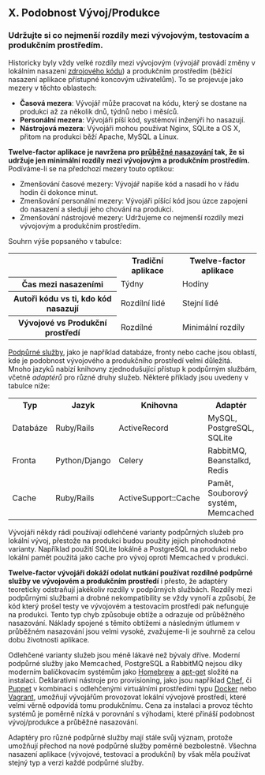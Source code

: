 ## X. Podobnost Vývoj/Produkce
### Udržujte si co nejmenší rozdíly mezi vývojovým, testovacím a produkčním prostředím.

Historicky byly vždy velké rozdíly mezi vývojovým (vývojář provádí změny v lokálním nasazení [zdrojového kódu](./codebase)) a produkčním prostředím (běžící nasazení aplikace přístupné koncovým uživatelům). To se projevuje jako mezery v těchto oblastech:

* **Časová mezera**: Vývojář může pracovat na kódu, který se dostane na produkci až za několik dnů, týdnů nebo i měsíců.
* **Personální mezera**: Vývojáři píší kód, systémoví inženýři ho nasazují.
* **Nástrojová mezera**: Vývojáři mohou používat Nginx, SQLite a OS X, přitom na produkci běží Apache, MySQL a Linux.

**Twelve-factor aplikace je navržena pro [průběžné nasazování](https://avc.com/2011/02/continuous-deployment/) tak, že si udržuje jen minimální rozdíly mezi vývojovým a produkčním prostředím.** Podíváme-li se na předchozí mezery touto optikou:

* Zmenšování časové mezery: Vývojář napíše kód a nasadí ho v řádu hodin či dokonce minut.
* Zmenšování personální mezery: Vývojáři píšící kód jsou úzce zapojeni do nasazení a sledují jeho chování na produkci.
* Zmenšování nástrojové mezery: Udržujeme co nejmenší rozdíly mezi vývojovým a produkčním prostředím.

Souhrn výše popsaného v tabulce:

<table>
  <tr>
    <th></th>
    <th>Tradiční aplikace</th>
    <th>Twelve-factor aplikace</th>
  </tr>
  <tr>
    <th>Čas mezi nasazeními</th>
    <td>Týdny</td>
    <td>Hodiny</td>
  </tr>
  <tr>
    <th>Autoři kódu vs ti, kdo kód nasazují</th>
    <td>Rozdílní lidé</td>
    <td>Stejní lidé</td>
  </tr>
  <tr>
    <th>Vývojové vs Produkční prostředí</th>
    <td>Rozdílné</td>
    <td>Minimální rozdíly</td>
  </tr>
</table>

[Podpůrné služby](./backing-services), jako je například databáze, fronty nebo cache jsou oblastí, kde je podobnost vývojového a produkčního prostředí velmi důležitá. Mnoho jazyků nabízí knihovny zjednodušující přístup k podpůrným službám, včetně *adaptérů* pro různé druhy služeb. Některé příklady jsou uvedeny v tabulce níže:

<table>
  <tr>
    <th>Typ</th>
    <th>Jazyk</th>
    <th>Knihovna</th>
    <th>Adaptér</th>
  </tr>
  <tr>
    <td>Databáze</td>
    <td>Ruby/Rails</td>
    <td>ActiveRecord</td>
    <td>MySQL, PostgreSQL, SQLite</td>
  </tr>
  <tr>
    <td>Fronta</td>
    <td>Python/Django</td>
    <td>Celery</td>
    <td>RabbitMQ, Beanstalkd, Redis</td>
  </tr>
  <tr>
    <td>Cache</td>
    <td>Ruby/Rails</td>
    <td>ActiveSupport::Cache</td>
    <td>Pamět, Souborový systém, Memcached</td>
  </tr>
</table>

Vývojáři někdy rádi používají odlehčené varianty podpůrných služeb pro lokální vývoj, přestože na produkci budou použity jejich plnohodnotné varianty. Například použití SQLite lokálně a PostgreSQL na produkci nebo lokální pamět použitá jako cache pro vývoj oproti Memcached v produkci.

**Twelve-factor vývojáři dokáží odolat nutkání používat rozdílné podpůrné služby ve vývojovém a produkčním prostředí** i přesto, že adaptéry teoreticky odstraňují jakékoliv rozdíly v podpůrných službách. Rozdíly mezi podpůrnými službami a drobné nekompatibility se vždy vynoří a způsobí, že kód který prošel testy ve vývojovém a testovacím prostředí pak nefunguje na produkci. Tento typ chyb způsobuje obtíže a odrazuje od průběžného nasazování. Náklady spojené s těmito obtížemi a následným útlumem v průběžném nasazování jsou velmi vysoké, zvažujeme-li je souhrně za celou dobu životnosti aplikace.

Odlehčené varianty služeb jsou méně lákavé než bývaly dříve. Moderní podpůrné služby jako Memcached, PostgreSQL a RabbitMQ nejsou díky moderním balíčkovacím systémům jako [Homebrew](https://mxcl.github.com/homebrew/) a [apt-get](https://help.ubuntu.com/community/AptGet/Howto) složité na instalaci. Deklarativní nástroje pro provisioning, jako jsou například [Chef](https://www.opscode.com/chef/), či [Puppet](http://docs.puppetlabs.com/) v kombinaci s odlehčenými virtuálními prostředími typu [Docker](https://www.docker.com/) nebo [Vagrant](https://vagrantup.com/), umožňují vývojářům provozovat lokální vývojové prostředí, které velmi věrně odpovídá tomu produkčnímu. Cena za instalaci a provoz těchto systémů je poměrně nízká v porovnání s výhodami, které přináší podobnost vývoj/produkce a průběžné nasazování.

Adaptéry pro různé podpůrné služby mají stále svůj význam, protože umožňují přechod na nové podpůrné služby poměrně bezbolestně. Všechna nasazení aplikace (vývojové, testovací a produkční) by však měla používat stejný typ a verzi každé podpůrné služby.
